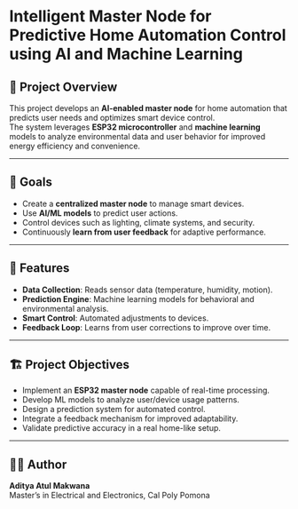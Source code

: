 # Intelligent Master Node for Predictive Home Automation Control using AI and Machine Learning

## 📌 Project Overview
This project develops an **AI-enabled master node** for home automation that predicts user needs and optimizes smart device control.  
The system leverages **ESP32 microcontroller** and **machine learning** models to analyze environmental data and user behavior for improved energy efficiency and convenience.

---

## 🎯 Goals
- Create a **centralized master node** to manage smart devices.
- Use **AI/ML models** to predict user actions.
- Control devices such as lighting, climate systems, and security.
- Continuously **learn from user feedback** for adaptive performance.

---

## 🔧 Features
- **Data Collection**: Reads sensor data (temperature, humidity, motion).
- **Prediction Engine**: Machine learning models for behavioral and environmental analysis.
- **Smart Control**: Automated adjustments to devices.
- **Feedback Loop**: Learns from user corrections to improve over time.

---

## 🏗️ Project Objectives
- Implement an **ESP32 master node** capable of real-time processing.
- Develop ML models to analyze user/device usage patterns.
- Design a prediction system for automated control.
- Integrate a feedback mechanism for improved adaptability.
- Validate predictive accuracy in a real home-like setup.

---

## 👨‍💻 Author
**Aditya Atul Makwana**  
Master’s in Electrical and Electronics, Cal Poly Pomona  

